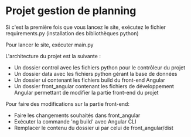 # Projet gestion de planning

Si c'est la première fois que vous lancez le site, exécutez le fichier requirements.py
(installation des bibliothèques python)

Pour lancer le site, exécuter main.py

L'architecture du projet est la suivante :
- Un dossier control avec les fichiers python pour le contrôleur du projet
- Un dossier data avec les fichiers python gérant la base de données
- Un dossier ui contenant les fichiers build du front-end Angular 
- Un dossier front_angular contenant les fichiers de développement Angular permettant de modifier la partie front-end du projet

Pour faire des modifications sur la partie front-end:
- Faire les changements souhaités dans front_angular
- Exécuter la commande 'ng build' avec Angular CLI
- Remplacer le contenu du dossier ui par celui de front_angular/dist
